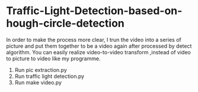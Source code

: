 # Traffic-Light-Detection-based-on-hough-circle-detection
In order to make the process more clear, I trun the video into a series of picture and put them together to be a video again after processed by detect algorithm.
You can easily realize video-to-video transform ,instead of video to picture to video like my programme.

1. Run pic extraction.py
2. Run traffic light detection.py
3. Run make video.py
